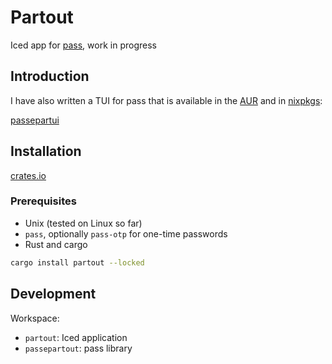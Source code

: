 # Partout

Iced app for [pass](https://www.passwordstore.org/), work in progress

## Introduction

I have also written a TUI for pass that is available in the [AUR](https://aur.archlinux.org/packages/passepartui) and in [nixpkgs](https://github.com/NixOS/nixpkgs):

[passepartui](https://github.com/kardwen/passepartui)

## Installation

[crates.io](https://crates.io/crates/partout)

### Prerequisites

* Unix (tested on Linux so far)
* `pass`, optionally `pass-otp` for one-time passwords
* Rust and cargo

```sh
cargo install partout --locked
```

## Development

Workspace:

* `partout`: Iced application
* `passepartout`: pass library
